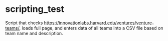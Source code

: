# scripting_test
Script that checks https://innovationlabs.harvard.edu/ventures/venture-teams/, loads full page, and enters data of all teams into a CSV file based on team name and description.
